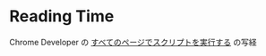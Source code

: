 # Reading Time

Chrome Developer の [すべてのページでスクリプトを実行する](https://developer.chrome.com/docs/extensions/get-started/tutorial/scripts-on-every-tab?hl=ja) の写経
